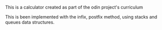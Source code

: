 This is a calculator created as part of the odin project's curriculum

This is been implemented with the infix, postfix method, using stacks and queues data structures.
